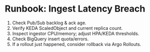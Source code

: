 # Runbook: Ingest Latency Breach
1) Check Pub/Sub backlog & ack age.
2) Verify KEDA ScaledObject and current replica count.
3) Inspect ingestor CPU/memory; adjust HPA/KEDA thresholds.
4) Check BigQuery insert quota/errors.
5) If a rollout just happened, consider rollback via Argo Rollouts.